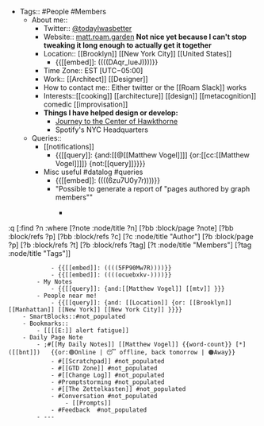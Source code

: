 - Tags:: #People #Members
    - About me::
        - Twitter:: [@todayIwasbetter](https://twitter.com/todayIwasbetter)
        - Website:: [matt.roam.garden](https://matt.roam.garden) 
__Not nice yet because I can't stop tweaking it long enough to actually get it together__
        - Location:: [[Brooklyn]] [[New York City]] [[United States]]
            - {{[[embed]]: ((((DAqr_IueJ))))}}
        - Time Zone:: EST [UTC−05:00]
        - Work:: [[Architect]] [[Designer]]
        - How to contact me:: Either twitter or the [[Roam Slack]] works 
        - Interests::[[cooking]] [[architecture]] [[design]] [[metacognition]] comedic [[improvisation]] 
        - **Things I have helped design or develop:**
            - [Journey to the Center of Hawkthorne](http://projecthawkthorne.com/)
            - Spotify's NYC Headquarters
    - Queries::
        - [[notifications]]
            - {{[[query]]: {and:[[@[[Matthew Vogel]]]] {or:[[cc:[[Matthew Vogel]]]]} {not:[[query]]}}}}
        - Misc useful #datalog #queries
            - {{[[embed]]: ((((6zu7U0y7r))))}}
            - "Possible to generate a report of "pages authored by graph members""
                - ```javascript
:q [:find ?n 
    :where 
    	[?note :node/title ?n]
		[?bb :block/page ?note] 
		[?bb :block/refs ?p]
		[?bb :block/refs ?c]
		[?c :node/title "Author"]
		[?b :block/page ?p]
		[?b :block/refs ?t]
		[?b :block/refs ?tag]
		[?t :node/title "Members"]
		[?tag :node/title "Tags"]]
```
            - {{[[embed]]: ((((5FP90Mw7R))))}}
            - {{[[embed]]: ((((ocuebxkv-))))}}
        - My Notes
            - {{[[query]]: {and:[[Matthew Vogel]] [[mtv]] }}}
        - People near me!
            - {{[[query]]: {and: [[Location]] {or: [[Brooklyn]] [[Manhattan]] [[New York]] [[New York City]] }}}}
    - SmartBlocks::#not_populated
    - Bookmarks::
        - [[[[E:]] alert fatigue]]
    - Daily Page Note
        - ;#[[My Daily Notes]] [[Matthew Vogel]] {{word-count}} [*]([[bnt]])   {{or:🟢Online | 😴 offline, back tomorrow | 🟠Away}}
            - #[[Scratchpad]] #not_populated
            - #[[GTD Zone]] #not_populated
            - #[[Change Log]] #not_populated
            - #Promptstorming #not_populated
            - #[[The Zettelkasten]] #not_populated
            - #Conversation #not_populated
                - [[Prompts]]
            - #Feedback  #not_populated
        - ---
